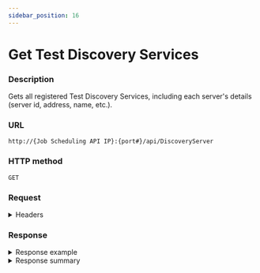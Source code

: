 ```yaml
---
sidebar_position: 16
---
```


# Get Test Discovery Services

### Description

Gets all registered Test Discovery Services, including each server's details (server id, address, name, etc.).

### URL

`http://{Job Scheduling API IP}:{port#}/api/DiscoveryServer`

### HTTP method

`GET`

### Request

<details>
<summary>Headers</summary>


Example header format:

`Authorization: Basic <authorization token returned from the login method>`

`Content-Type: application/json`

</details>

### Response

<details>
<summary>Response example</summary>
```javascript
[
  {
    "id": "df80242a-0372-46f7-b2cb-6766cd343c4b",
    "address": "test-discovery-service-svc",
    "name": "Robot Discovery Service",
    "description": "Robot Discovery Service",
    "testTypeName": "robot",
    "isOnline": true,
    "repository": {
      "url": "",
      "displayName": "ROBOT Tests"
    }
  }
]
```
</details>

<details>
<summary>Response summary</summary>

| Parameter | Description/Comments |
| --- | --- |
| id | Test Discovery Service id. (guid) |
| address | Test Discovery Service address. (string) |
| name | Test Discovery Service name. (string) |
| description | Test Discovery Service description, if defined. (string) |
| testTypeName | Test Discovery Service's supported test type. (string)<br/>For example, Robot. |
| isOnline | Whether the Test Discovery Service is currently online. (bool) |
| repository | Details of the online test repository associated to this Test Discovery Server.<br/><ul><li>**url**: Online test repository URL. (string)</li><li>**displayName**: Name of the online test repository. (string)</li></ul> |
</details>